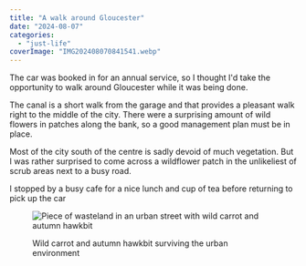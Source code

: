 ```yaml
---
title: "A walk around Gloucester"
date: "2024-08-07"
categories: 
  - "just-life"
coverImage: "IMG202408070841541.webp"
---
```


The car was booked in for an annual service, so I thought I'd take the opportunity to walk around Gloucester while it was being done.

The canal is a short walk from the garage and that provides a pleasant walk right to the middle of the city. There were a surprising amount of wild flowers in patches along the bank, so a good management plan must be in place.

Most of the city south of the centre is sadly devoid of much vegetation. But I was rather surprised to come across a wildflower patch in the unlikeliest of scrub areas next to a busy road.

I stopped by a busy cafe for a nice lunch and cup of tea before returning to pick up the car

<figure>

![Piece of wasteland in an urban street with wild carrot and autumn hawkbit](images/IMG20240807110425-1024x576.webp)

<figcaption>

Wild carrot and autumn hawkbit surviving the urban environment

</figcaption>

</figure>
